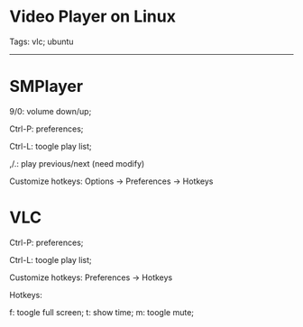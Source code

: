 # Video Player on Linux
Tags: vlc; ubuntu

------

# SMPlayer

9/0: volume down/up;

Ctrl-P: preferences;

Ctrl-L: toogle play list;

,/.: play previous/next (need modify)

Customize hotkeys: Options -> Preferences -> Hotkeys

# VLC

Ctrl-P: preferences;

Ctrl-L: toogle play list;

Customize hotkeys: Preferences -> Hotkeys

Hotkeys:

f: toogle full screen;
t: show time;
m: toogle mute;


